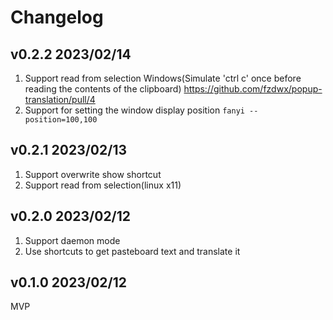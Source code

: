 # Changelog

## v0.2.2 2023/02/14

1. Support read from selection Windows(Simulate 'ctrl c' once before reading the contents of the
   clipboard) https://github.com/fzdwx/popup-translation/pull/4
2. Support for setting the window display position `fanyi --position=100,100`

## v0.2.1 2023/02/13

1. Support overwrite show shortcut
2. Support read from selection(linux x11)

## v0.2.0 2023/02/12

1. Support daemon mode
2. Use shortcuts to get pasteboard text and translate it

## v0.1.0 2023/02/12

MVP